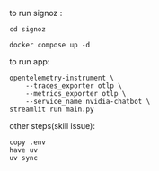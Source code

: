 to run signoz :

    cd signoz
 
    docker compose up -d

to run app:

    opentelemetry-instrument \
        --traces_exporter otlp \
        --metrics_exporter otlp \
        --service_name nvidia-chatbot \
    streamlit run main.py

other steps(skill issue):

    copy .env
    have uv
    uv sync
  
